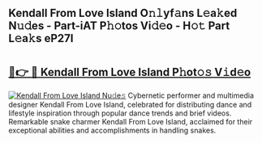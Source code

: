 ## Kendall From Love Island O𝚗𝚕yf𝚊ns L𝚎a𝚔ed N𝚞𝚍es - Part-iAT P𝚑𝚘tos Vi𝚍𝚎o - H𝚘𝚝 Part L𝚎a𝚔s eP27I

# <h2><a href="http://kf8w374.oniu.top/?m=Kendall+From+Love+Island">🔗👉 🔴 Kendall From Love Island P𝚑ot𝚘𝚜 V𝚒d𝚎o</a></h2>

[![Kendall From Love Island Nu𝚍e𝚜](https://i.imgur.com/0qMVB7G.gif)](http://kf8w374.oniu.top/?m=Kendall+From+Love+Island)
Cybernetic performer and multimedia designer Kendall From Love Island, celebrated for distributing dance and lifestyle inspiration through popular dance trends and brief videos. Remarkable snake charmer Kendall From Love Island, acclaimed for their exceptional abilities and accomplishments in handling snakes.  
